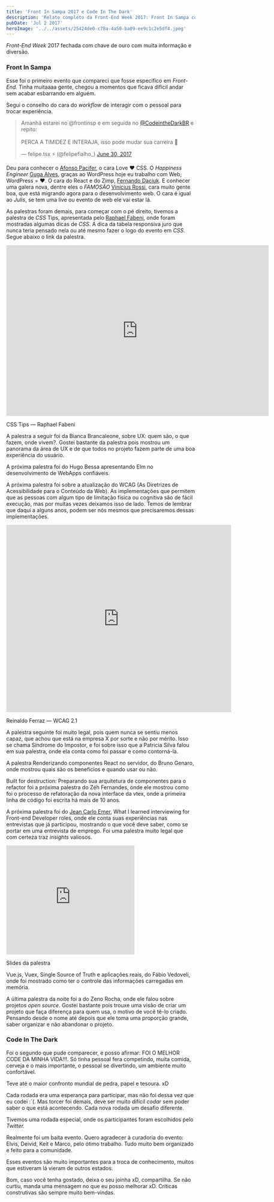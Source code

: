```yaml
---
title: 'Front In Sampa 2017 e Code In The Dark'
description: 'Relato completo da Front-End Week 2017: Front In Sampa com palestras sobre CSS, UX, React e acessibilidade, mais o Code In The Dark. Networking e muito aprendizado!'
pubDate: 'Jul 2 2017'
heroImage: '../../assets/25424de0-c78a-4a50-ba09-ee9c1c2e5df4.jpeg'
---
```


*Front-End Week* 2017 fechada com chave de ouro com muita informação e diversão.

### Front In Sampa

Esse foi o primeiro evento que compareci que fosse específico em *Front-End.* Tinha muitaaaa gente, chegou a momentos que ficava difícil andar sem acabar esbarrando em alguém.

Segui o conselho do cara do *workflow* de interagir com o pessoal para trocar experiência.

<blockquote class="twitter-tweet" data-theme="dark"><p lang="pt" dir="ltr">Amanhã estarei no @frontinsp e em seguida no <a href="https://twitter.com/CodeintheDarkBR?ref_src=twsrc%5Etfw">@CodeintheDarkBR</a> e repito: <br><br>PERCA A TIMIDEZ E INTERAJA, isso pode mudar sua carreira 👊</p>&mdash; felipe.tsx ⚡ (@felipefialho_) <a href="https://twitter.com/felipefialho_/status/880906977165139968?ref_src=twsrc%5Etfw">June 30, 2017</a></blockquote>

Deu para conhecer o [Afonso Pacifer](https://medium.com/u/71a06786ed25), o cara Love ❤ CSS. O *Happiness Engineer* [Guga Alves](https://medium.com/u/efe0d21a783a), graças ao WordPress hoje eu trabalho com Web, WordPress = ❤. O cara do React e do Zimp, [Fernando Daciuk](https://medium.com/u/56a528c3eb78). E conhecer uma galera nova, dentre eles o *FAMOSÃO* [Vinícius Rossi](https://x.com/vinirossi9), cara muito gente boa, que está migrando agora para o desenvolvimento web. O cara é igual ao *Julis*, se tem uma live ou evento de web ele vai estar lá.

As palestras foram demais, para começar com o pé direito, tivemos a palestra de *CSS* Tips, apresentada pelo [Raphael Fabeni](https://medium.com/u/4b6a59f7340d), onde foram mostradas algumas dicas de *CSS*. A dica da tabela responsiva juro que nunca teria pensado nela ou até mesmo fazer o logo do evento em *CSS*. Segue abaixo o link da palestra.

<iframe src="https://speakerdeck.com/player/73545e1e6de14ede92b40e53914f64b3" width="700" height="456" frameborder="0" scrolling="no"></iframe>

CSS Tips — Raphael Fabeni

A palestra a seguir foi da Bianca Brancaleone, sobre UX: quem são, o que fazem, onde vivem?. Gostei bastante da palestra pois mostrou um panorama da área de UX e de que todos no projeto fazem parte de uma boa experiência do usuário.

A próxima palestra foi do Hugo Bessa apresentando Elm no desenvolvimento de WebApps confiáveis.

A próxima palestra foi sobre a atualização do WCAG (As Diretrizes de Acessibilidade para o Conteúdo da Web). As implementações que permitem que as pessoas com algum tipo de limitação física ou cognitiva são de fácil execução, mas por muitas vezes deixamos isso de lado. Temos de lembrar que daqui a alguns anos, podem ser nós mesmos que precisaremos dessas implementações.

<iframe src="https://www.slideshare.net/slideshow/embed_code/key/lju6JNbfez5gLP" width="600" height="500" frameborder="0" scrolling="no"></iframe>

Reinaldo Ferraz — WCAG 2.1

A palestra seguinte foi muito legal, pois quem nunca se sentiu menos capaz, que achou que está na empresa X por sorte e não por mérito. Isso se chama Síndrome do Impostor, e foi sobre isso que a Patricia Silva falou em sua palestra, onde ela conta como foi passar e como contorná-la.

A palestra Renderizando componentes React no servidor, do Bruno Genaro, onde mostrou quais são os benefícios e quando usar ou não.

Built for destruction: Preparando sua arquitetura de componentes para o refactor foi a próxima palestra do Zéh Fernandes, onde ele mostrou como foi o processo de refatoração da nova interface da vtex, onde a primeira linha de código foi escrita há mais de 10 anos.

A próxima palestra foi do [Jean Carlo Emer](https://medium.com/u/f5c89182ec6a), What I learned interviewing for Front-end Developer roles, onde ele conta suas experiências nas entrevistas que já participou, mostrando o que você deve saber, como se portar em uma entrevista de emprego. Foi uma palestra muito legal que com certeza traz *insights* valiosos.

<iframe src="https://www.slideshare.net/slideshow/embed_code/key/nY8iwArAnN7WPC" width="342" height="291" frameborder="0" scrolling="no"></iframe>

Slides da palestra

Vue.js, Vuex, Single Source of Truth e aplicações reais, do Fábio Vedoveli, onde foi mostrado como ter o controle das informações carregadas em memória.

A última palestra da noite foi a do Zeno Rocha, onde ele falou sobre projetos *open source*. Gostei bastante pois trouxe uma visão de criar um projeto que faça diferença para quem usa, o motivo de você tê-lo criado. Pensando desde o nome até depois que ele toma uma proporção grande, saber organizar e não abandonar o projeto.

### Code In The Dark

Foi o segundo que pude comparecer, e posso afirmar: FOI O MELHOR CODE DA MINHA VIDA!!!. Só tinha pessoal fera competindo, muita comida, cerveja e o mais importante, o pessoal se divertindo, um ambiente muito confortável.

Teve até o maior confronto mundial de pedra, papel e tesoura. xD

Cada rodada era uma esperança para participar, mas não foi dessa vez que eu codei :´(. Mas torcer foi demais, deve ser muito difícil *codar* sem poder saber o que está acontecendo. Cada nova rodada um desafio diferente.

Tivemos uma rodada especial, onde os participantes foram escolhidos pelo *Twitter.*

Realmente foi um baita evento. Quero agradecer à curadoria do evento: Elvis, Deivid, Keit e Marco, pelo ótimo trabalho. Tudo muito bem organizado e feito para a comunidade.

Esses eventos são muito importantes para a troca de conhecimento, muitos que estiveram lá vieram de outros estados.

Bom, caso você tenha gostado, deixa o seu joinha xD, compartilha. Se não curtiu, manda uma mensagem no que eu posso melhorar xD. Críticas construtivas são sempre muito bem-vindas.

<script async src="https://platform.twitter.com/widgets.js" charset="utf-8"></script>